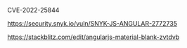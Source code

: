CVE-2022-25844

https://security.snyk.io/vuln/SNYK-JS-ANGULAR-2772735

https://stackblitz.com/edit/angularjs-material-blank-zvtdvb
